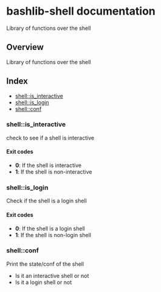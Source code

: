 # bashlib-shell documentation

Library of functions over the shell

## Overview

Library of functions over the shell

## Index

* [shell::is_interactive](#shellis_interactive)
* [shell::is_login](#shellis_login)
* [shell::conf](#shellconf)

### shell::is_interactive

check to see if a shell is interactive

#### Exit codes

* **0**: If the shell is interactive
* **1**: If the shell is non-interactive

### shell::is_login

Check if the shell is a login shell

#### Exit codes

* **0**: If the shell is a login shell
* **1**: If the shell is non-login shell

### shell::conf

Print the state/conf of the shell
* Is it an interactive shell or not
* Is it a login shell or not

